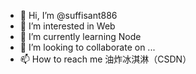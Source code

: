 - 👋 Hi, I’m @suffisant886
- 👀 I’m interested in Web
- 🌱 I’m currently learning Node
- 💞️ I’m looking to collaborate on ...
- 📫 How to reach me 油炸冰淇淋（CSDN）

<!---
suffisant886/suffisant886 is a ✨ special ✨ repository because its `README.md` (this file) appears on your GitHub profile.
You can click the Preview link to take a look at your changes.
--->
